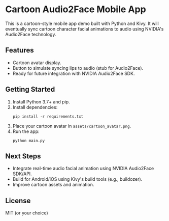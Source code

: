 # Cartoon Audio2Face Mobile App

This is a cartoon-style mobile app demo built with Python and Kivy. It will eventually sync cartoon character facial animations to audio using NVIDIA's Audio2Face technology.

## Features

- Cartoon avatar display.
- Button to simulate syncing lips to audio (stub for Audio2Face).
- Ready for future integration with NVIDIA Audio2Face SDK.

## Getting Started

1. Install Python 3.7+ and pip.
2. Install dependencies:
   ```
   pip install -r requirements.txt
   ```
3. Place your cartoon avatar in `assets/cartoon_avatar.png`.
4. Run the app:
   ```
   python main.py
   ```

## Next Steps

- Integrate real-time audio facial animation using NVIDIA Audio2Face SDK/API.
- Build for Android/iOS using Kivy's build tools (e.g., buildozer).
- Improve cartoon assets and animation.

## License

MIT (or your choice)
